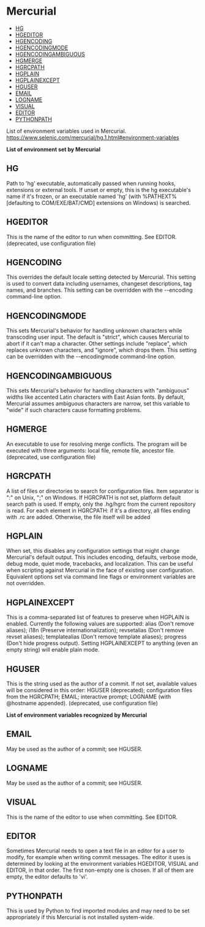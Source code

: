 # Mercurial
<!-- TOC -->

- [HG](#hg)
- [HGEDITOR](#hgeditor)
- [HGENCODING](#hgencoding)
- [HGENCODINGMODE](#hgencodingmode)
- [HGENCODINGAMBIGUOUS](#hgencodingambiguous)
- [HGMERGE](#hgmerge)
- [HGRCPATH](#hgrcpath)
- [HGPLAIN](#hgplain)
- [HGPLAINEXCEPT](#hgplainexcept)
- [HGUSER](#hguser)
- [EMAIL](#email)
- [LOGNAME](#logname)
- [VISUAL](#visual)
- [EDITOR](#editor)
- [PYTHONPATH](#pythonpath)

<!-- /TOC -->


List of environment variables used in Mercurial.
https://www.selenic.com/mercurial/hg.1.html#environment-variables



**List of environment set by Mercurial**

## HG
Path to 'hg' executable, automatically passed when running hooks, extensions or external tools. If unset or empty, this is the hg executable's name if it's frozen, or an executable named 'hg' (with %PATHEXT% [defaulting to COM/EXE/BAT/CMD] extensions on Windows) is searched.

## HGEDITOR
This is the name of the editor to run when committing. See EDITOR. (deprecated, use configuration file)

## HGENCODING
This overrides the default locale setting detected by Mercurial. This setting is used to convert data including usernames, changeset descriptions, tag names, and branches. This setting can be overridden with the --encoding command-line option.

## HGENCODINGMODE
This sets Mercurial's behavior for handling unknown characters while transcoding user input. The default is "strict", which causes Mercurial to abort if it can't map a character. Other settings include "replace", which replaces unknown characters, and "ignore", which drops them. This setting can be overridden with the --encodingmode command-line option.

## HGENCODINGAMBIGUOUS
This sets Mercurial's behavior for handling characters with "ambiguous" widths like accented Latin characters with East Asian fonts. By default, Mercurial assumes ambiguous characters are narrow, set this variable to "wide" if such characters cause formatting problems.

## HGMERGE
An executable to use for resolving merge conflicts. The program will be executed with three arguments: local file, remote file, ancestor file. (deprecated, use configuration file)

## HGRCPATH
A list of files or directories to search for configuration files. Item separator is ":" on Unix, ";" on Windows. If HGRCPATH is not set, platform default search path is used. If empty, only the .hg/hgrc from the current repository is read. For each element in HGRCPATH: if it's a directory, all files ending with .rc are added. Otherwise, the file itself will be added

## HGPLAIN
When set, this disables any configuration settings that might change Mercurial's default output. This includes encoding, defaults, verbose mode, debug mode, quiet mode, tracebacks, and localization. This can be useful when scripting against Mercurial in the face of existing user configuration. Equivalent options set via command line flags or environment variables are not overridden.

## HGPLAINEXCEPT
This is a comma-separated list of features to preserve when HGPLAIN is enabled. Currently the following values are supported: alias (Don't remove aliases); i18n (Preserve internationalization); revsetalias (Don't remove revset aliases); templatealias (Don't remove template aliases); progress (Don't hide progress output). Setting HGPLAINEXCEPT to anything (even an empty string) will enable plain mode.

## HGUSER
This is the string used as the author of a commit. If not set, available values will be considered in this order: HGUSER (deprecated); configuration files from the HGRCPATH; EMAIL; interactive prompt; LOGNAME (with @hostname appended). (deprecated, use configuration file)


**List of environment variables recognized by Mercurial**

## EMAIL
May be used as the author of a commit; see HGUSER.

## LOGNAME
May be used as the author of a commit; see HGUSER.

## VISUAL
This is the name of the editor to use when committing. See EDITOR.

## EDITOR
Sometimes Mercurial needs to open a text file in an editor for a user to modify, for example when writing commit messages. The editor it uses is determined by looking at the environment variables HGEDITOR, VISUAL and EDITOR, in that order. The first non-empty one is chosen. If all of them are empty, the editor defaults to 'vi'.

## PYTHONPATH
This is used by Python to find imported modules and may need to be set appropriately if this Mercurial is not installed system-wide.
